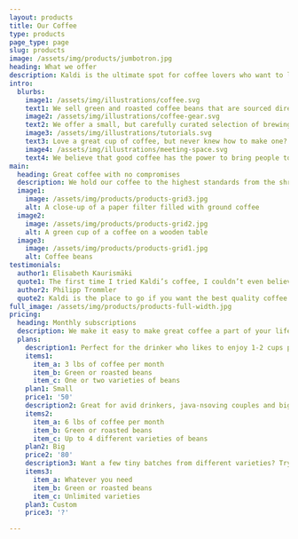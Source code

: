 ```yaml
---
layout: products
title: Our Coffee
type: products
page_type: page
slug: products
image: /assets/img/products/jumbotron.jpg
heading: What we offer
description: Kaldi is the ultimate spot for coffee lovers who want to learn about their java’s origin and support the farmers that grew it. We take coffee production, roasting and brewing seriously and we’re glad to pass that knowledge to anyone.
intro:
  blurbs:
    image1: /assets/img/illustrations/coffee.svg
    text1: We sell green and roasted coffee beans that are sourced directly from independent farmers and farm cooperatives. We’re proud to offer a variety of coffee beans grown with great care for the environment and local communities. Check our post or contact us directly for current availability.
    image2: /assets/img/illustrations/coffee-gear.svg
    text2: We offer a small, but carefully curated selection of brewing gear and tools for every taste and experience level. No matter if you roast your own beans or just bought your first french press, you’ll find a gadget to fall in love with in our shop.
    image3: /assets/img/illustrations/tutorials.svg
    text3: Love a great cup of coffee, but never knew how to make one? Bought a fancy new Chemex but have no clue how to use it? Don't worry, we’re here to help. You can schedule a custom 1-on-1 consultation with our baristas to learn anything you want to know about coffee roasting and brewing. Email us or call the store for details.
    image4: /assets/img/illustrations/meeting-space.svg
    text4: We believe that good coffee has the power to bring people together.  That’s why we decided to turn a corner of our shop into a cozy meeting space where you can hang out with fellow coffee lovers and learn about coffee making techniques. All of the artwork on display there is for sale. The full price you pay goes to the artist.
main:
  heading: Great coffee with no compromises
  description: We hold our coffee to the highest standards from the shrub to the cup.  That’s why we’re meticulous and transparent about each step of the coffee’s journey. We personally visit each farm to make sure the conditions are optimal for the plants, farmers and the local environment.
  image1:
    image: /assets/img/products/products-grid3.jpg
    alt: A close-up of a paper filter filled with ground coffee
  image2:
    image: /assets/img/products/products-grid2.jpg
    alt: A green cup of a coffee on a wooden table
  image3:
    image: /assets/img/products/products-grid1.jpg
    alt: Coffee beans
testimonials:
  author1: Elisabeth Kaurismäki
  quote1: The first time I tried Kaldi’s coffee, I couldn’t even believe that was the same thing I’ve been drinking every morning.
  author2: Philipp Trommler
  quote2: Kaldi is the place to go if you want the best quality coffee. I love their stance on empowering farmers and transparency.
full_image: /assets/img/products/products-full-width.jpg
pricing:
  heading: Monthly subscriptions
  description: We make it easy to make great coffee a part of your life. Choose one of our monthly subscription plans to receive great coffee at your doorstep each month. Contact us about more details and payment info.
  plans:
    description1: Perfect for the drinker who likes to enjoy 1-2 cups per day.
    items1:
      item_a: 3 lbs of coffee per month
      item_b: Green or roasted beans
      item_c: One or two varieties of beans
    plan1: Small
    price1: '50'
    description2: Great for avid drinkers, java-nsoving couples and bigger crowds
    items2:
      item_a: 6 lbs of coffee per month
      item_b: Green or roasted beans
      item_c: Up to 4 different varieties of beans
    plan2: Big
    price2: '80'
    description3: Want a few tiny batches from different varieties? Try our custom plan
    items3:
      item_a: Whatever you need
      item_b: Green or roasted beans
      item_c: Unlimited varieties
    plan3: Custom
    price3: '?'

---
```



